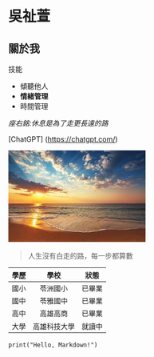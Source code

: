 # 吳祉萱

## 關於我

 技能
 * 傾聽他人
 * **情緒管理**
 * 時間管理
   
*座右銘:休息是為了走更長遠的路*

[ChatGPT] (https://chatgpt.com/)

![beach](beach.jpg)


>人生沒有白走的路，每一步都算數

| 學歷 | 學校 | 狀態 |
|---|:---:|:---:|
| 國小 | 苓洲國小 | 已畢業 |
| 國中 | 苓雅國中  | 已畢業 |  
| 高中 | 高雄高商 | 已畢業 |
| 大學 | 高雄科技大學 | 就讀中 |


```print("Hello, Markdown!")```
